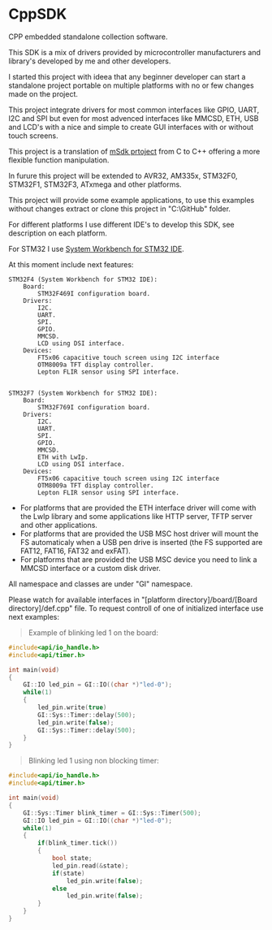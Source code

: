 # CppSDK
CPP embedded standalone collection software.

This SDK is a mix of drivers provided by microcontroller manufacturers and library's developed by me and other developers.

I started this project with ideea that any beginner developer can start a standalone project portable on multiple platforms with no or few changes made on the project.

This project integrate drivers for most common interfaces like GPIO, UART, I2C and SPI but even for most advenced interfaces like MMCSD, ETH, USB and LCD's with a nice and simple to create GUI interfaces with or without touch screens.

This project is a translation of <a href="https://github.com/MorgothCreator/mSdk">mSdk prtoject</a> from C to C++ offering a more flexible function manipulation.

In furure this project will be extended to AVR32, AM335x, STM32F0, STM32F1, STM32F3, ATxmega and other platforms.

This project will provide some example applications, to use this examples without changes extract or clone this project in "C:\GitHub" folder.

For different platforms I use different IDE's to develop this SDK, see description on each platform.

For STM32 I use <a href="http://www.openstm32.org/HomePage">System Workbench for STM32 IDE</a>.

At this moment include next features:

	STM32F4 (System Workbench for STM32 IDE):
		Board:
			STM32F469I configuration board.
		Drivers:
			I2C.
			UART.
			SPI.
			GPIO.
			MMCSD.
			LCD using DSI interface.
		Devices:
			FT5x06 capacitive touch screen using I2C interface
 			OTM8009a TFT display controller.
 			Lepton FLIR sensor using SPI interface.
      
      
 	STM32F7 (System Workbench for STM32 IDE):
		Board:
			STM32F769I configuration board.
		Drivers:
			I2C.
			UART.
			SPI.
			GPIO.
			MMCSD.
			ETH with LwIp.
			LCD using DSI interface.
		Devices:
			FT5x06 capacitive touch screen using I2C interface
 			OTM8009a TFT display controller.
 			Lepton FLIR sensor using SPI interface.
      
* For platforms that are provided the ETH interface driver will come with the LwIp library and some applications like HTTP server, TFTP server and other applications.
* For platforms that are provided the USB MSC host driver will mount the FS automaticaly when a USB pen drive is inserted (the FS supported are FAT12, FAT16, FAT32 and exFAT).
* For platforms that are provided the USB MSC device you need to link a MMCSD interface or a custom disk driver.

All namespace and classes are under "GI" namespace.

Please watch for available interfaces in "[platform directory]/board/[Board directory]/def.cpp" file.
To request controll of one of initialized interface use next examples:

> Example of blinking led 1 on the board:

```CPP
#include<api/io_handle.h>
#include<api/timer.h>

int main(void)
{
	GI::IO led_pin = GI::IO((char *)"led-0");
	while(1)
	{
		led_pin.write(true)
		GI::Sys::Timer::delay(500);
		led_pin.write(false);
		GI::Sys::Timer::delay(500);
	}
}
```

> Blinking led 1 using non blocking timer:

```CPP
#include<api/io_handle.h>
#include<api/timer.h>

int main(void)
{
	GI::Sys::Timer blink_timer = GI::Sys::Timer(500);
	GI::IO led_pin = GI::IO((char *)"led-0");
	while(1)
	{
		if(blink_timer.tick())
		{
			bool state;
			led_pin.read(&state);
			if(state)
				led_pin.write(false);
			else
				led_pin.write(false);
		}
	}
}
```
